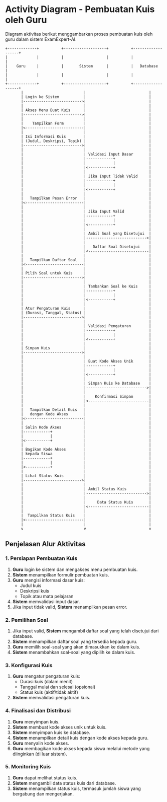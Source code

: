 # Activity Diagram - Pembuatan Kuis oleh Guru

Diagram aktivitas berikut menggambarkan proses pembuatan kuis oleh guru dalam sistem ExamExpert-AI.

```
+-------------+          +-------------------+          +-------------------+
|             |          |                   |          |                   |
|    Guru     |          |       Sistem      |          |   Database        |
|             |          |                   |          |                   |
+-------------+          +-------------------+          +-------------------+
       |                           |                            |
       | Login ke Sistem           |                            |
       |-------------------------->|                            |
       |                           |                            |
       | Akses Menu Buat Kuis      |                            |
       |-------------------------->|                            |
       |                           |                            |
       |    Tampilkan Form         |                            |
       |<--------------------------|                            |
       |                           |                            |
       | Isi Informasi Kuis        |                            |
       | (Judul, Deskripsi, Topik) |                            |
       |-------------------------->|                            |
       |                           |                            |
       |                           | Validasi Input Dasar       |
       |                           |------------+               |
       |                           |            |               |
       |                           |<-----------+               |
       |                           |                            |
       |                           | Jika Input Tidak Valid     |
       |                           |------------+               |
       |                           |            |               |
       |                           |<-----------+               |
       |                           |                            |
       |   Tampilkan Pesan Error   |                            |
       |<--------------------------|                            |
       |                           |                            |
       |                           | Jika Input Valid           |
       |                           |------------+               |
       |                           |            |               |
       |                           |<-----------+               |
       |                           |                            |
       |                           | Ambil Soal yang Disetujui  |
       |                           |--------------------------->|
       |                           |                            |
       |                           |   Daftar Soal Disetujui    |
       |                           |<---------------------------|
       |                           |                            |
       |   Tampilkan Daftar Soal   |                            |
       |<--------------------------|                            |
       |                           |                            |
       | Pilih Soal untuk Kuis     |                            |
       |-------------------------->|                            |
       |                           |                            |
       |                           | Tambahkan Soal ke Kuis     |
       |                           |------------+               |
       |                           |            |               |
       |                           |<-----------+               |
       |                           |                            |
       | Atur Pengaturan Kuis      |                            |
       | (Durasi, Tanggal, Status) |                            |
       |-------------------------->|                            |
       |                           |                            |
       |                           | Validasi Pengaturan        |
       |                           |------------+               |
       |                           |            |               |
       |                           |<-----------+               |
       |                           |                            |
       | Simpan Kuis               |                            |
       |-------------------------->|                            |
       |                           |                            |
       |                           | Buat Kode Akses Unik       |
       |                           |------------+               |
       |                           |            |               |
       |                           |<-----------+               |
       |                           |                            |
       |                           | Simpan Kuis ke Database    |
       |                           |--------------------------->|
       |                           |                            |
       |                           |    Konfirmasi Simpan       |
       |                           |<---------------------------|
       |                           |                            |
       |   Tampilkan Detail Kuis   |                            |
       |   dengan Kode Akses       |                            |
       |<--------------------------|                            |
       |                           |                            |
       | Salin Kode Akses          |                            |
       |------------+              |                            |
       |            |              |                            |
       |<-----------+              |                            |
       |                           |                            |
       | Bagikan Kode Akses        |                            |
       | kepada Siswa              |                            |
       |------------+              |                            |
       |            |              |                            |
       |<-----------+              |                            |
       |                           |                            |
       | Lihat Status Kuis         |                            |
       |-------------------------->|                            |
       |                           |                            |
       |                           | Ambil Status Kuis          |
       |                           |--------------------------->|
       |                           |                            |
       |                           |     Data Status Kuis       |
       |                           |<---------------------------|
       |                           |                            |
       |  Tampilkan Status Kuis    |                            |
       |<--------------------------|                            |
       |                           |                            |
       v                           v                            v
```

## Penjelasan Alur Aktivitas

### 1. Persiapan Pembuatan Kuis
1. **Guru** login ke sistem dan mengakses menu pembuatan kuis.
2. **Sistem** menampilkan formulir pembuatan kuis.
3. **Guru** mengisi informasi dasar kuis:
   - Judul kuis
   - Deskripsi kuis
   - Topik atau mata pelajaran
4. **Sistem** memvalidasi input dasar.
5. Jika input tidak valid, **Sistem** menampilkan pesan error.

### 2. Pemilihan Soal
1. Jika input valid, **Sistem** mengambil daftar soal yang telah disetujui dari database.
2. **Sistem** menampilkan daftar soal yang tersedia kepada guru.
3. **Guru** memilih soal-soal yang akan dimasukkan ke dalam kuis.
4. **Sistem** menambahkan soal-soal yang dipilih ke dalam kuis.

### 3. Konfigurasi Kuis
1. **Guru** mengatur pengaturan kuis:
   - Durasi kuis (dalam menit)
   - Tanggal mulai dan selesai (opsional)
   - Status kuis (aktif/tidak aktif)
2. **Sistem** memvalidasi pengaturan kuis.

### 4. Finalisasi dan Distribusi
1. **Guru** menyimpan kuis.
2. **Sistem** membuat kode akses unik untuk kuis.
3. **Sistem** menyimpan kuis ke database.
4. **Sistem** menampilkan detail kuis dengan kode akses kepada guru.
5. **Guru** menyalin kode akses.
6. **Guru** membagikan kode akses kepada siswa melalui metode yang diinginkan (di luar sistem).

### 5. Monitoring Kuis
1. **Guru** dapat melihat status kuis.
2. **Sistem** mengambil data status kuis dari database.
3. **Sistem** menampilkan status kuis, termasuk jumlah siswa yang bergabung dan mengerjakan.
